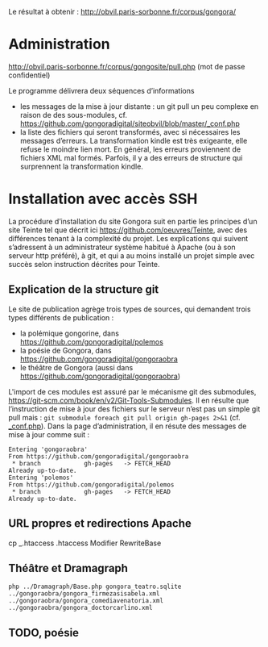 Le résultat à obtenir : http://obvil.paris-sorbonne.fr/corpus/gongora/

# Administration


http://obvil.paris-sorbonne.fr/corpus/gongosite/pull.php
(mot de passe confidentiel)

Le programme délivrera deux séquences d’informations

* les messages de la mise à jour distante : un git pull un peu complexe en raison de des sous-modules, cf. https://github.com/gongoradigital/siteobvil/blob/master/_conf.php
* la liste des fichiers qui seront transformés, avec si nécessaires les messages d’erreurs. La transformation kindle est très exigeante, elle refuse le moindre lien mort. En général, les erreurs proviennent de fichiers XML mal formés. Parfois, il y a des erreurs de structure qui surprennent la transformation kindle.


# Installation avec accès SSH

La procédure d’installation du site Gongora suit en partie les principes d’un site Teinte tel que décrit ici https://github.com/oeuvres/Teinte, avec des différences tenant à la complexité du projet. Les explications qui suivent s’adressent à un administrateur système habitué à Apache (ou à son serveur http préféré), à git, et qui a au moins installé un projet simple avec succès selon instruction décrites pour Teinte.

## Explication de la structure git 

Le site de publication agrège trois types de sources, qui demandent trois types différents de publication :

* la polémique gongorine, dans https://github.com/gongoradigital/polemos
* la poésie de Gongora, dans https://github.com/gongoradigital/gongoraobra
* le théâtre de Gongora (aussi dans https://github.com/gongoradigital/gongoraobra)

L'import de ces modules est assuré par le mécanisme git des submodules, https://git-scm.com/book/en/v2/Git-Tools-Submodules. Il en résulte que l’instruction de mise à jour des fichiers sur le serveur n’est pas un simple git pull mais : `git submodule foreach git pull origin gh-pages 2>&1` (cf. [_conf.php](_conf.php)). Dans la page d’administration, il en résute des messages de mise à jour comme suit :

```
Entering 'gongoraobra'
From https://github.com/gongoradigital/gongoraobra
 * branch            gh-pages   -> FETCH_HEAD
Already up-to-date.
Entering 'polemos'
From https://github.com/gongoradigital/polemos
 * branch            gh-pages   -> FETCH_HEAD
Already up-to-date.
```
## URL propres et redirections Apache

cp _.htaccess .htaccess
Modifier RewriteBase

## Théâtre et Dramagraph

`php ../Dramagraph/Base.php gongora_teatro.sqlite ../gongoraobra/gongora_firmezasisabela.xml ../gongoraobra/gongora_comediavenatoria.xml ../gongoraobra/gongora_doctorcarlino.xml`

## TODO, poésie

